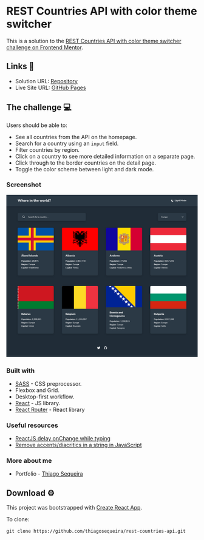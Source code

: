 # REST Countries API with color theme switcher

This is a solution to the [REST Countries API with color theme switcher challenge on Frontend Mentor](https://www.frontendmentor.io/challenges/rest-countries-api-with-color-theme-switcher-5cacc469fec04111f7b848ca).

## Links 🔗

- Solution URL: [Repository](https://github.com/thiagosequeira/rest-countries-api)
- Live Site URL: [GitHub Pages](https://thiagosequeira.github.io/rest-countries-api)

## The challenge 💻

Users should be able to:

- See all countries from the API on the homepage.
- Search for a country using an `input` field.
- Filter countries by region.
- Click on a country to see more detailed information on a separate page.
- Click through to the border countries on the detail page.
- Toggle the color scheme between light and dark mode.

### Screenshot

![Screenshot](./public/screenshot.png)

### Built with

- [SASS](https://sass-lang.com) - CSS preprocessor.
- Flexbox and Grid.
- Desktop-first workflow.
- [React](https://reactjs.org) - JS library.
- [React Router](https://reactrouter.com) - React library

### Useful resources

- [ReactJS delay onChange while typing](https://stackoverflow.com/questions/53071774/reactjs-delay-onchange-while-typing)
- [Remove accents/diacritics in a string in JavaScript](https://stackoverflow.com/questions/990904/remove-accents-diacritics-in-a-string-in-javascript)

### More about me

- Portfolio - [Thiago Sequeira](https://thiagosequeira.vercel.app/)

## Download ⚙️

This project was bootstrapped with [Create React App](https://github.com/facebook/create-react-app).

To clone:

```
git clone https://github.com/thiagosequeira/rest-countries-api.git
```
